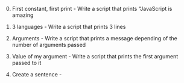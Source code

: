0. First constant, first print - Write a script that prints “JavaScript is amazing

1. 3 languages - Write a script that prints 3 lines

2. Arguments - Write a script that prints a message depending of the number of arguments passed

3. Value of my argument - Write a script that prints the first argument passed to it

4. Create a sentence - 
